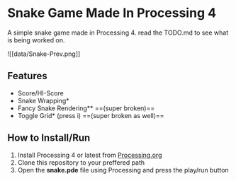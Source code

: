 # Snake Game Made In Processing 4
A simple snake game made in Processing 4.
read the TODO.md to see what is being worked on.

![[data/Snake-Prev.png]]

## Features
- Score/HI-Score
- Snake Wrapping*
- Fancy Snake Rendering** ==(super broken)==
- Toggle Grid* (press i) ==(super broken as well)==

## How to Install/Run
1. Install Processing 4 or latest from [Processing.org](https://processing.org/download)
2. Clone this repository to your preffered path
3. Open the **snake.pde** file using Processing and press the play/run button
